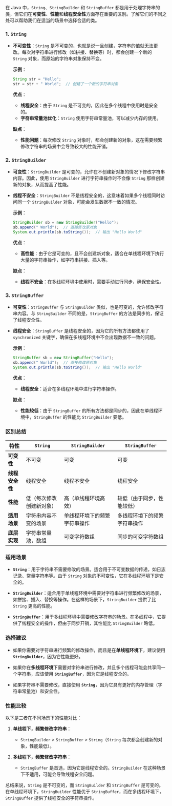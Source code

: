 在 Java 中，`String`、`StringBuilder` 和 `StringBuffer` 都是用于处理字符串的类，但它们在**可变性**、**性能**和**线程安全性**方面存在重要的区别。了解它们的不同之处可以帮助我们在适当的场景中选择合适的类。

### 1. **`String`**
- **不可变性**：`String` 是不可变的，也就是说一旦创建，字符串的值就无法更改。每次对字符串进行修改（如拼接、替换等）时，都会创建一个新的 `String` 对象，而原始的字符串对象保持不变。
  
  **示例**：
  ```java
  String str = "Hello";
  str = str + " World";  // 创建了一个新的字符串对象
  ```

  **优点**：
  - **线程安全**：由于 `String` 是不可变的，因此在多个线程中使用时是安全的。
  - **字符串常量池优化**：`String` 使用字符串常量池，可以减少内存的使用。

  **缺点**：
  - **性能问题**：每次修改 `String` 对象时，都会创建新的对象，这在需要频繁修改字符串的场景中会导致较大的性能开销。

### 2. **`StringBuilder`**
- **可变性**：`StringBuilder` 是可变的，允许在不创建新对象的情况下修改字符串内容。因此，使用 `StringBuilder` 进行字符串操作时不会像 `String` 那样创建新的对象，从而提高了性能。
  
- **线程不安全**：`StringBuilder` 不是线程安全的，这意味着如果多个线程同时访问同一个 `StringBuilder` 对象，可能会发生数据不一致的情况。

  **示例**：
  ```java
  StringBuilder sb = new StringBuilder("Hello");
  sb.append(" World");  // 直接修改原对象
  System.out.println(sb.toString());  // 输出 "Hello World"
  ```

  **优点**：
  - **高性能**：由于它是可变的，且不会创建新对象，适合在单线程环境下执行大量的字符串操作，如字符串拼接、插入等。

  **缺点**：
  - **线程不安全**：在多线程环境中使用时，需要手动进行同步，确保安全性。

### 3. **`StringBuffer`**
- **可变性**：`StringBuffer` 与 `StringBuilder` 类似，也是可变的，允许修改字符串内容。与 `StringBuilder` 不同的是，`StringBuffer` 的方法是同步的，保证了线程安全性。

- **线程安全**：`StringBuffer` 是线程安全的，因为它的所有方法都使用了 `synchronized` 关键字，确保在多线程环境中不会出现数据不一致的问题。

  **示例**：
  ```java
  StringBuffer sb = new StringBuffer("Hello");
  sb.append(" World");  // 直接修改原对象
  System.out.println(sb.toString());  // 输出 "Hello World"
  ```

  **优点**：
  - **线程安全**：适合在多线程环境中进行字符串操作。

  **缺点**：
  - **性能较低**：由于 `StringBuffer` 的所有方法都是同步的，因此在单线程环境中，`StringBuffer` 的性能比 `StringBuilder` 要低。

### 区别总结

| 特性                 | `String`                | `StringBuilder`        | `StringBuffer`         |
|----------------------|-------------------------|------------------------|------------------------|
| **可变性**            | 不可变                  | 可变                   | 可变                   |
| **线程安全性**        | 线程安全                | 线程不安全             | 线程安全               |
| **性能**              | 低（每次修改创建新对象）| 高（单线程环境高效）   | 较低（由于同步，性能较低） |
| **适用场景**          | 字符串内容不变的场景    | 单线程环境下的频繁字符串操作 | 多线程环境下的频繁字符串操作 |
| **底层实现**          | 字符串常量池，数组      | 可变字符数组           | 同步的可变字符数组     |

### 适用场景

- **`String`**：用于字符串不需要修改的场景。适合用于不可变数据的传递，如日志记录、常量字符串等。由于 `String` 对象的不可变性，它在多线程环境下是安全的。
  
- **`StringBuilder`**：适合用于单线程环境中需要对字符串进行频繁修改的场景，如拼接、插入、替换等操作。在这样的场景下，`StringBuilder` 提供了比 `String` 更高的性能。

- **`StringBuffer`**：用于多线程环境中需要修改字符串的场景。在多线程中，它提供了线程安全的操作，但由于同步开销，其性能比 `StringBuilder` 略低。

### 选择建议

- 如果你需要对字符串进行频繁的修改操作，而且是在**单线程环境**下，建议使用 **`StringBuilder`**，因为它性能更好。
  
- 如果你在**多线程环境**下需要对字符串进行修改，并且多个线程可能会共享同一个字符串，应该使用 **`StringBuffer`**，因为它是线程安全的。

- 如果字符串不需要修改，直接使用 **`String`**，因为它具有更好的内存管理（字符串常量池）和安全性。

### 性能比较

以下是三者在不同场景下的性能对比：
1. **单线程下，频繁修改字符串**：
   - `StringBuilder` > `StringBuffer` > `String`（`String` 每次都会创建新的对象，性能最低）。
   
2. **多线程下，频繁修改字符串**：
   - `StringBuffer` 是首选，因为它是线程安全的。`StringBuilder` 在这种场景下不适用，可能会导致线程安全问题。

总结来说，`String` 是不可变的，而 `StringBuilder` 和 `StringBuffer` 是可变的。在单线程环境下，`StringBuilder` 性能优于 `StringBuffer`，而在多线程环境下，`StringBuffer` 提供了线程安全的字符串操作。